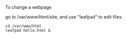To change a webpage

go to /var/www/html/site, and use "leafpad" to edit files. 

```
cd /var/www/html
leafpad hello.html &
```
